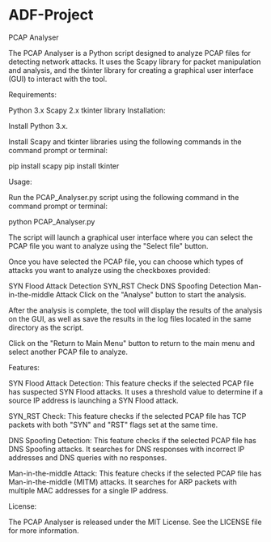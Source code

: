 # ADF-Project
PCAP Analyser

The PCAP Analyser is a Python script designed to analyze PCAP files for detecting network attacks. It uses the Scapy library for packet manipulation and analysis, and the tkinter library for creating a graphical user interface (GUI) to interact with the tool.

Requirements:

Python 3.x
Scapy 2.x
tkinter library
Installation:

Install Python 3.x.

Install Scapy and tkinter libraries using the following commands in the command prompt or terminal:

pip install scapy
pip install tkinter

Usage:

Run the PCAP_Analyser.py script using the following command in the command prompt or terminal:

python PCAP_Analyser.py

The script will launch a graphical user interface where you can select the PCAP file you want to analyze using the "Select file" button.

Once you have selected the PCAP file, you can choose which types of attacks you want to analyze using the checkboxes provided:

SYN Flood Attack Detection
SYN_RST Check
DNS Spoofing Detection
Man-in-the-middle Attack
Click on the "Analyse" button to start the analysis.

After the analysis is complete, the tool will display the results of the analysis on the GUI, as well as save the results in the log files located in the same directory as the script.

Click on the "Return to Main Menu" button to return to the main menu and select another PCAP file to analyze.

Features:

SYN Flood Attack Detection: This feature checks if the selected PCAP file has suspected SYN Flood attacks. It uses a threshold value to determine if a source IP address is launching a SYN Flood attack.

SYN_RST Check: This feature checks if the selected PCAP file has TCP packets with both "SYN" and "RST" flags set at the same time.

DNS Spoofing Detection: This feature checks if the selected PCAP file has DNS Spoofing attacks. It searches for DNS responses with incorrect IP addresses and DNS queries with no responses.

Man-in-the-middle Attack: This feature checks if the selected PCAP file has Man-in-the-middle (MITM) attacks. It searches for ARP packets with multiple MAC addresses for a single IP address.

License:

The PCAP Analyser is released under the MIT License. See the LICENSE file for more information.
